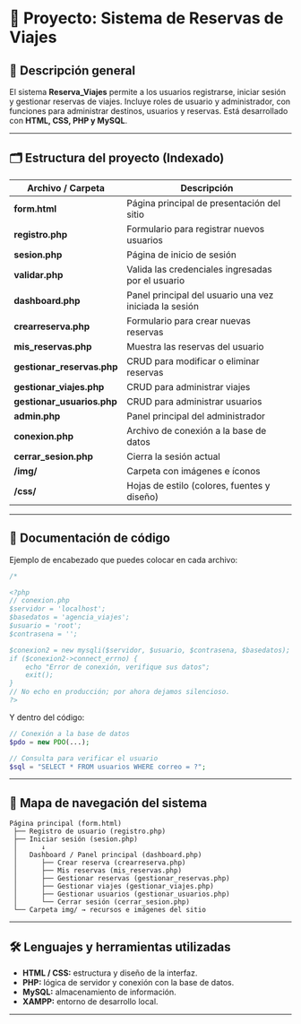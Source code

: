 # 🧳 Proyecto: Sistema de Reservas de Viajes

## 📘 Descripción general
El sistema **Reserva_Viajes** permite a los usuarios registrarse, iniciar sesión y gestionar reservas de viajes.
Incluye roles de usuario y administrador, con funciones para administrar destinos, usuarios y reservas.
Está desarrollado con **HTML, CSS, PHP y MySQL**.

---

## 🗂️ Estructura del proyecto (Indexado)
| Archivo / Carpeta | Descripción |
|--------------------|-------------|
| **form.html** | Página principal de presentación del sitio |
| **registro.php** | Formulario para registrar nuevos usuarios |
| **sesion.php** | Página de inicio de sesión |
| **validar.php** | Valida las credenciales ingresadas por el usuario |
| **dashboard.php** | Panel principal del usuario una vez iniciada la sesión |
| **crearreserva.php** | Formulario para crear nuevas reservas |
| **mis_reservas.php** | Muestra las reservas del usuario |
| **gestionar_reservas.php** | CRUD para modificar o eliminar reservas |
| **gestionar_viajes.php** | CRUD para administrar viajes |
| **gestionar_usuarios.php** | CRUD para administrar usuarios |
| **admin.php** | Panel principal del administrador |
| **conexion.php** | Archivo de conexión a la base de datos |
| **cerrar_sesion.php** | Cierra la sesión actual |
| **/img/** | Carpeta con imágenes e íconos |
| **/css/** | Hojas de estilo (colores, fuentes y diseño) |

---

## 🧾 Documentación de código
Ejemplo de encabezado que puedes colocar en cada archivo:

```php
/*

<?php
// conexion.php
$servidor = 'localhost';
$basedatos = 'agencia_viajes';
$usuario = 'root';
$contrasena = '';

$conexion2 = new mysqli($servidor, $usuario, $contrasena, $basedatos);
if ($conexion2->connect_errno) {
    echo "Error de conexión, verifique sus datos";
    exit();
}
// No echo en producción; por ahora dejamos silencioso.
?>

```

Y dentro del código:

```php
// Conexión a la base de datos
$pdo = new PDO(...);

// Consulta para verificar el usuario
$sql = "SELECT * FROM usuarios WHERE correo = ?";
```

---

## 🧭 Mapa de navegación del sistema

```
Página principal (form.html)
 ├── Registro de usuario (registro.php)
 ├── Iniciar sesión (sesion.php)
 │      ↓
 │   Dashboard / Panel principal (dashboard.php)
 │      ├── Crear reserva (crearreserva.php)
 │      ├── Mis reservas (mis_reservas.php)
 │      ├── Gestionar reservas (gestionar_reservas.php)
 │      ├── Gestionar viajes (gestionar_viajes.php)
 │      ├── Gestionar usuarios (gestionar_usuarios.php)
 │      └── Cerrar sesión (cerrar_sesion.php)
 └── Carpeta img/ → recursos e imágenes del sitio
```

---

## 🛠️ Lenguajes y herramientas utilizadas
- **HTML / CSS:** estructura y diseño de la interfaz.
- **PHP:** lógica de servidor y conexión con la base de datos.
- **MySQL:** almacenamiento de información.
- **XAMPP:** entorno de desarrollo local.

---

